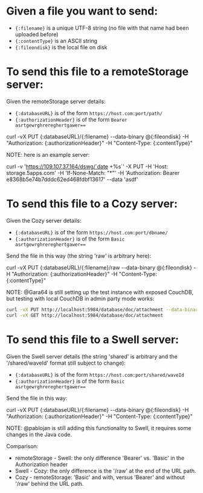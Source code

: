 # Given a file you want to send:

* `{:filename}` is a unique UTF-8 string (no file with that name had been uploaded before)
* `{:contentType}` is an ASCII string
* `{:fileondisk}` is the local file on disk

# To send this file to a remoteStorage server:

Given the remoteStorage server details:

* `{:databaseURL}` is of the form `https://host.com:port/path/`
* `{:authorizationHeader}` is of the form `Bearer asrtgewrghrereghertgawer==`

curl -vX PUT {:databaseURL}/{:filename}
    --data-binary @{:fileondisk}
    -H "Authorization: {:authorizationHeader}" -H "Content-Type: {:contentType}"

NOTE: here is an example server:

curl -v 'https://109.107.37.164/dswg/`date +%s`' -X PUT -H 'Host: storage.5apps.com'
    -H 'If-None-Match: "*"' -H 'Authorization: Bearer e8368b5e74b7dddc62ed468fdbf13617' --data 'asdf'

# To send this file to a Cozy server:

Given the Cozy server details:

* `{:databaseURL}` is of the form `https://host.com:port/dbname/`
* `{:authorizationHeader}` is of the form `Basic asrtgewrghrereghertgawer==`

Send the file in this way (the string 'raw' is arbitrary here):

curl -vX PUT {:databaseURL}/{:filename}/raw
    --data-binary @{:fileondisk}
    -H "Authorization: {:authorizationHeader}" -H "Content-Type: {:contentType}"
    
NOTE: @Gara64 is still setting up the test instance with exposed CouchDB, but testing with local CouchDB in admin party mode works:
````bash
curl -vX PUT http://localhost:5984/database/doc/attachment --data-binary @/usr/share/doc/nodejs/full-white-stripe.jpg -H "Content-Type: image/jpg"
curl -vX GET http://localhost:5984/database/doc/attachment
````

# To send this file to a Swell server:

Given the Swell server details (the string 'shared' is arbitrary and the '/shared/waveId' format still subject to change):

* `{:databaseURL}` is of the form `https://host.com:port/shared/waveId`
* `{:authorizationHeader}` is of the form `Basic asrtgewrghrereghertgawer==`

Send the file in this way:

curl -vX PUT {:databaseURL}/{:filename}
    --data-binary @{:fileondisk}
    -H "Authorization: {:authorizationHeader}" -H "Content-Type: {:contentType}"

NOTE: @pablojan is still adding this functionality to Swell, it requires some changes in the Java code.

Comparison:
* remoteStorage - Swell: the only difference 'Bearer' vs. 'Basic' in the Authorization header
* Swell - Cozy: the only difference is the '/raw' at the end of the URL path.
* Cozy - remoteStorage: 'Basic' and with, versus 'Bearer' and without '/raw' behind the URL path.
